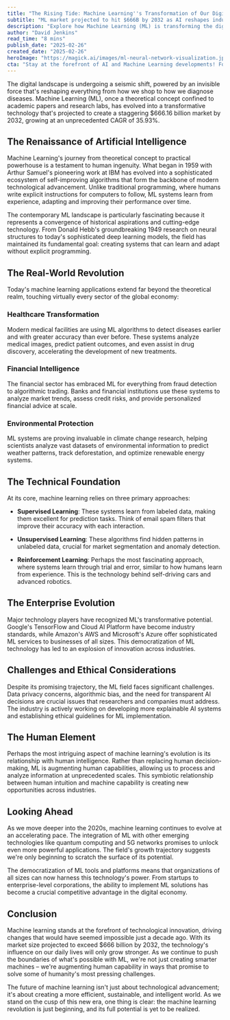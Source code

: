 ```yaml
---
title: "The Rising Tide: Machine Learning''s Transformation of Our Digital Future"
subtitle: "ML market projected to hit $666B by 2032 as AI reshapes industries"
description: "Explore how Machine Learning (ML) is transforming the digital landscape, projecting a market value of $666.16 billion by 2032. Dive into its impact on diverse sectors like healthcare and finance, while exploring the evolution, current applications, and potential of ML in reshaping our technological future."
author: "David Jenkins"
read_time: "8 mins"
publish_date: "2025-02-26"
created_date: "2025-02-26"
heroImage: "https://magick.ai/images/ml-neural-network-visualization.jpg"
cta: "Stay at the forefront of AI and Machine Learning developments! Follow us on LinkedIn for daily insights, expert analysis, and the latest breakthroughs in the world of artificial intelligence."
---
```


The digital landscape is undergoing a seismic shift, powered by an invisible force that's reshaping everything from how we shop to how we diagnose diseases. Machine Learning (ML), once a theoretical concept confined to academic papers and research labs, has evolved into a transformative technology that's projected to create a staggering $666.16 billion market by 2032, growing at an unprecedented CAGR of 35.93%.

## The Renaissance of Artificial Intelligence

Machine Learning's journey from theoretical concept to practical powerhouse is a testament to human ingenuity. What began in 1959 with Arthur Samuel's pioneering work at IBM has evolved into a sophisticated ecosystem of self-improving algorithms that form the backbone of modern technological advancement. Unlike traditional programming, where humans write explicit instructions for computers to follow, ML systems learn from experience, adapting and improving their performance over time.

The contemporary ML landscape is particularly fascinating because it represents a convergence of historical aspirations and cutting-edge technology. From Donald Hebb's groundbreaking 1949 research on neural structures to today's sophisticated deep learning models, the field has maintained its fundamental goal: creating systems that can learn and adapt without explicit programming.

## The Real-World Revolution

Today's machine learning applications extend far beyond the theoretical realm, touching virtually every sector of the global economy:

### Healthcare Transformation
Modern medical facilities are using ML algorithms to detect diseases earlier and with greater accuracy than ever before. These systems analyze medical images, predict patient outcomes, and even assist in drug discovery, accelerating the development of new treatments.

### Financial Intelligence
The financial sector has embraced ML for everything from fraud detection to algorithmic trading. Banks and financial institutions use these systems to analyze market trends, assess credit risks, and provide personalized financial advice at scale.

### Environmental Protection
ML systems are proving invaluable in climate change research, helping scientists analyze vast datasets of environmental information to predict weather patterns, track deforestation, and optimize renewable energy systems.

## The Technical Foundation

At its core, machine learning relies on three primary approaches:

- **Supervised Learning**: These systems learn from labeled data, making them excellent for prediction tasks. Think of email spam filters that improve their accuracy with each interaction.

- **Unsupervised Learning**: These algorithms find hidden patterns in unlabeled data, crucial for market segmentation and anomaly detection.

- **Reinforcement Learning**: Perhaps the most fascinating approach, where systems learn through trial and error, similar to how humans learn from experience. This is the technology behind self-driving cars and advanced robotics.

## The Enterprise Evolution

Major technology players have recognized ML's transformative potential. Google's TensorFlow and Cloud AI Platform have become industry standards, while Amazon's AWS and Microsoft's Azure offer sophisticated ML services to businesses of all sizes. This democratization of ML technology has led to an explosion of innovation across industries.

## Challenges and Ethical Considerations

Despite its promising trajectory, the ML field faces significant challenges. Data privacy concerns, algorithmic bias, and the need for transparent AI decisions are crucial issues that researchers and companies must address. The industry is actively working on developing more explainable AI systems and establishing ethical guidelines for ML implementation.

## The Human Element

Perhaps the most intriguing aspect of machine learning's evolution is its relationship with human intelligence. Rather than replacing human decision-making, ML is augmenting human capabilities, allowing us to process and analyze information at unprecedented scales. This symbiotic relationship between human intuition and machine capability is creating new opportunities across industries.

## Looking Ahead

As we move deeper into the 2020s, machine learning continues to evolve at an accelerating pace. The integration of ML with other emerging technologies like quantum computing and 5G networks promises to unlock even more powerful applications. The field's growth trajectory suggests we're only beginning to scratch the surface of its potential.

The democratization of ML tools and platforms means that organizations of all sizes can now harness this technology's power. From startups to enterprise-level corporations, the ability to implement ML solutions has become a crucial competitive advantage in the digital economy.

## Conclusion

Machine learning stands at the forefront of technological innovation, driving changes that would have seemed impossible just a decade ago. With its market size projected to exceed $666 billion by 2032, the technology's influence on our daily lives will only grow stronger. As we continue to push the boundaries of what's possible with ML, we're not just creating smarter machines – we're augmenting human capability in ways that promise to solve some of humanity's most pressing challenges.

The future of machine learning isn't just about technological advancement; it's about creating a more efficient, sustainable, and intelligent world. As we stand on the cusp of this new era, one thing is clear: the machine learning revolution is just beginning, and its full potential is yet to be realized.